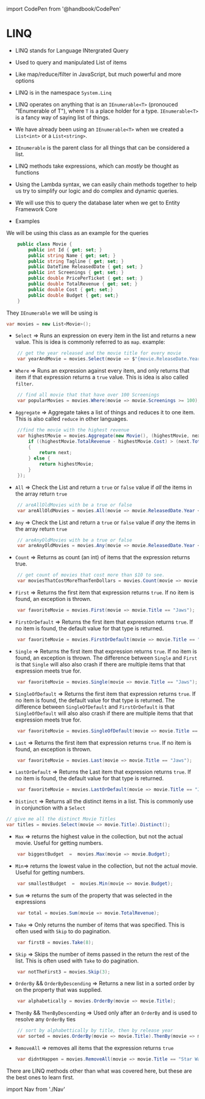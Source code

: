 import CodePen from '@handbook/CodePen'

# LINQ

- LINQ stands for Language INtergrated Query
- Used to query and manipulated List of items
- Like map/reduce/filter in JavaScript, but much powerful and more options
- LINQ is in the namespace `System.Linq`
- LINQ operates on anything that is an `IEnumerable<T>` (pronouced "IEnumerable of T"), where `T` is a place holder for a type. `IEnumerable<T>` is a fancy way of saying list of things.
- We have already been using an `IEnumerable<T>` when we created a `List<int>` or a `List<string>`.
- `IEnumerable` is the parent class for all things that can be considered a list.
- LINQ methods take expressions, which can _mostly_ be thought as functions
- Using the Lambda syntax, we can easily chain methods together to help us try to simplify our logic and do complex and dynamic queries.
- We will use this to query the database later when we get to Entity Framework Core

- Examples

We will be using this class as an example for the queries

```C#
    public class Movie {
        public int Id { get; set; }
        public string Name { get; set; }
        public string Tagline { get; set; }
        public DateTime ReleasedDate { get; set; }
        public int Screenings { get; set; }
        public double PricePerTicket { get; set; }
        public double TotalRevenue { get; set; }
        public double Cost { get; set;}
        public double Budget { get; set;}
    }
```

They `IEnumerable` we will be using is

```C#
var movies = new List<Movie>();
```

- `Select` => Runs an expression on every item in the list and returns a new value. This is idea is commonly referred to as `map`.
  example:

```C#
    // get the year released and the movie title for every movie
    var yearAndMovie = movies.Select(movie => $"{movie.ReleaseDate.Year}, {movie.Title} ");
```

- `Where` => Runs an expression against every item, and only returns that item if that expression returns a `true` value. This is idea is also called `filter`.

```C#
    // find all movie that that have over 100 Screenings
    var popularMovies = movies.Where(movie => movie.Screenings >= 100);
```

- `Aggregate` => Aggregate takes a list of things and reduces it to one item. This is also called `reduce` in other languages.

```C#
    //find the movie with the highest revenue
    var highestMovie = movies.Aggregate(new Movie(), (highestMovie, next) => {
        if ((highestMovie.TotalRevenue - highestMovie.Cost) > (next.TotalRevenue - next.Cost) )
        {
            return next;
        } else {
            return highestMovie;
        }
    });
```

- `All` => Check the List and return a `true` or `false` value if _all_ the items in the array return `true`

```C#
    // areAllOldMovies with be a true or false
    var areAllOldMovies = movies.All(movie => movie.ReleasedDate.Year < 1965);
```

- `Any` => Check the List and return a `true` or `false` value if _any_ the items in the array return `true`

```C#
    // areAnyOldMovies with be a true or false
    var areAnyOldMovies = movies.Any(movie => movie.ReleasedDate.Year < 1965);
```

- `Count` => Returns as count (an int) of items that the expression returns true.

```C#
    // get count of movies that cost more than $10 to see.
    var moviesThatCostMoreThanTenDollars = movies.Count(movie => movie.PricePerTicket > 10);
```

- `First` => Returns the first item that expression returns `true`. If no item is found, an exception is thrown.

```C#
    var favoriteMovie = movies.First(movie => movie.Title == "Jaws");
```

- `FirstOrDefault` => Returns the first item that expression returns `true`. If no item is found, the default value for that type is returned.

```C#
    var favoriteMovie = movies.FirstOrDefault(movie => movie.Title == "Jaws");
```

- `Single` => Returns the first item that expression returns `true`. If no item is found, an exception is thrown. The difference between `Single` and `First` is that `Single` will also also crash if there are multiple items that that expression meets true for.

```C#
    var favoriteMovie = movies.Single(movie => movie.Title == "Jaws");
```

- `SingleOfDefault` => Returns the first item that expression returns `true`. If no item is found, the default value for that type is returned. The difference between `SingleOfDefault` and `FirstOrDefault` is that `SingleOfDefault` will also also crash if there are multiple items that that expression meets true for.

```C#
    var favoriteMovie = movies.SingleOfDefault(movie => movie.Title == "Jaws");
```

- `Last` => Returns the first item that expression returns `true`. If no item is found, an exception is thrown.

```C#
    var favoriteMovie = movies.Last(movie => movie.Title == "Jaws");
```

- `LastOrDefault` => Returns the Last item that expression returns `true`. If no item is found, the default value for that type is returned.

```C#
    var favoriteMovie = movies.LastOrDefault(movie => movie.Title == "Jaws");
```

- `Distinct` => Returns all the distinct items in a list. This is commonly use in conjunction with a `Select`

```C#
// give me all the distinct Movie Titles
var titles = movies.Select(movie => movie.Title).Distinct();
```

- `Max` => returns the highest value in the collection, but not the actual movie. Useful for getting numbers.

```C#
    var biggestBudget  =  movies.Max(movie => movie.Budget);
```

- `Min`=> returns the lowest value in the collection, but not the actual movie. Useful for getting numbers.

```C#
    var smallestBudget  =  movies.Min(movie => movie.Budget);
```

- `Sum` => returns the sum of the property that was selected in the expressions

```C#
    var total = movies.Sum(movie => movie.TotalRevenue);
```

- `Take` => Only returns the number of items that was specified. This is often used with `Skip` to do pagination.

```C#
    var first8 = movies.Take(8);
```

- `Skip` => Skips the number of items passed in the return the rest of the list. This is often used with `Take` to do pagination.

```C#
    var notTheFirst3 = movies.Skip(3);
```

- `OrderBy` && `OrderByDescending` => Returns a new list in a sorted order by on the property that was supplied.

```C#
    var alphabetically = movies.OrderBy(movie => movie.Title);
```

- `ThenBy` && `ThenByDescending` => Used only after an `OrderBy` and is used to resolve any `OrderBy` ties

```C#
    // sort by alphabettically by title, then by release year
    var sorted = movies.OrderBy(movie => movie.Title).ThenBy(movie => move.DateReleased);
```

- `RemoveAll` => removes all items that the expression returns `true`

```C#
    var didntHappen = movies.RemoveAll(movie => movie.Title == "Star Wars: Episode I – The Phantom Menace");
```

There are LINQ methods other than what was covered here, but these are the best ones to learn first.

import Nav from './Nav'

<Nav/>

